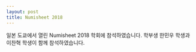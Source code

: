 ```yaml
---
layout: post
title: Numisheet 2018
---
```


일본 도쿄에서 열린 Numisheet 2018 학회에 참석하였습니다.
학부생 한민우 학생과 이찬혁 학생이 함께 참석하였습니다.